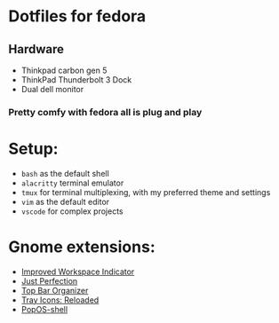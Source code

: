 # Dotfiles for fedora
## Hardware
* Thinkpad carbon gen 5
* ThinkPad Thunderbolt 3 Dock
* Dual dell monitor
### **Pretty comfy with fedora all is plug and play**

# Setup:

- `bash` as the default shell
- `alacritty` terminal emulator
- `tmux` for terminal multiplexing, with my preferred theme and settings
- `vim` as the default editor
-  `vscode` for complex projects

# Gnome extensions:
- [Improved Workspace Indicator](https://extensions.gnome.org/extension/3968/improved-workspace-indicator/)
- [Just Perfection](https://extensions.gnome.org/extension/3843/just-perfection/)
- [Top Bar Organizer](https://extensions.gnome.org/extension/4356/top-bar-organizer/)
- [Tray Icons: Reloaded](https://extensions.gnome.org/extension/2890/tray-icons-reloaded/)
- [PopOS-shell](https://github.com/pop-os/shell)
